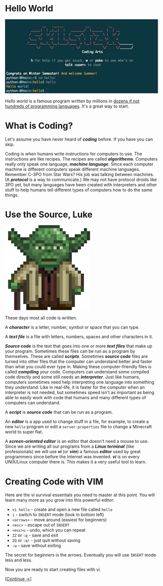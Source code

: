 # Hello World

![SkilStak Hello](skilstak-terminal.png)

*Hello world* is a famous program written by
millions in [dozens if not hundreds of programming
languages](https://en.wikipedia.org/wiki/List_of_Hello_world_program_examples).
It's a great way to start.

# What is Coding?

Let's assume you have never heard of ***coding*** before. If you have you
can skip.

Coding is when humans write instructions for computers to use. The
instructions are like recipes. The recipes are called ***algorithems***.
Computers really only speak one language, ***machine language***. Since
each computer machine is different computers speak different
machine languages. Remember C-3PO from Star Wars? His job was talking
between machines. (A ***protocol*** is a way to communicate.) We may not
have protocol droids like 3PO yet, but many languages have been created
with interpreters and other stuff to help humans tell different types
of computers how to do the same things.

# Use the Source, Luke

![](yoda.png)

These days most all code is written.

A ***character*** is a letter, number, symbol or space that you can type.

A ***text file*** is a file with letters, numbers, spaces and other characters
in it.

***Source code*** is the text that goes into one or more ***text files*** that
make up your program. Sometimes these files can be run as a program by
themselves.  These are called ***scripts***. Sometimes ***source code*** files are
turned into other files that the computer can understand better and faster
than what you could ever type in. Making these computer-friendly files
is called ***compiling*** your code. Computers can understand some compiled
code directly and some still needs an ***interpreter***. Just like humans,
computers sometimes need help interpreting one language into something
they understand. Like in real-life, it is faster for the computer when
an interpreter is not needed, but sometimes speed isn't as important as
being able to easily work with code that humans and many different types of
computers can understand.

A ***script*** is ***source code*** that can be run as a program.

An ***editor*** is a app used to change stuff in a file, for example, to create
a new `hello` program or edit a `server.properties` file to change
a Minecraft world to super flat.

A ***screen-oriented editor*** is an editor that doesn't need a mouse to
use. Since we are writing all our programs from a ***Linux terminal***
(like professionals) we will use ***vi*** (or ***vim***) a famous ***editor*** used
by great programmers since before the Internet was invented. ***vi***
is on every UNIX/Linux computer there is.  This makes it a very useful
tool to learn.

# Creating Code with VIM

Here are the vi survival essentials you need to master at this point. You
will learn many more as you grow into this powerful editor:

* `vi hello` - create and open a new file called `hello`
* `i` - switch to `INSERT` mode (look in bottom left)
* `<arrows>` - move around (easiest for beginners)
* `<esc>` - escape out of `INSERT`
* `<esc>u` - undo, which you can repeat
* `ZZ` or `:q` - save and exit
* `ZQ` or `:q!` - just quit without saving
* `:w` - save without exiting

The secret for beginners is the arrows. Eventually you will use `INSERT`
mode less and less.

Now you are ready to start creating files with vi.

[[Continue &rarr;](01)]
